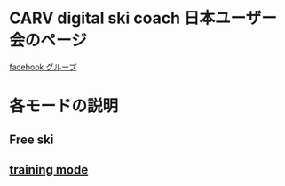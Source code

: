 # CARV digital ski coach 日本ユーザー会のページ

[facebook グループ](https://www.facebook.com/groups/3614432661980637)

# 各モードの説明
## Free ski
## [training mode](training_mode)
